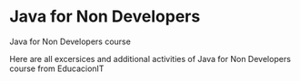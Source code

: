 # Java for Non Developers
Java for Non Developers course

Here are all excersices and additional activities of Java for Non Developers course from EducacionIT
